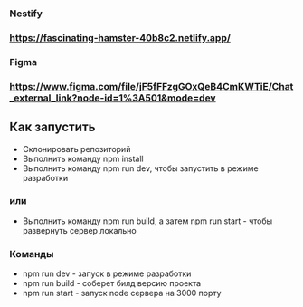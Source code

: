 ###  Nestify

### https://fascinating-hamster-40b8c2.netlify.app/

### Figma
### https://www.figma.com/file/jF5fFFzgGOxQeB4CmKWTiE/Chat_external_link?node-id=1%3A501&mode=dev

## Как запустить

 - Cклонировать репозиторий
 - Выполнить команду npm install
 - Выполнить команду npm run dev, чтобы запустить в режиме разработки
### или
- Выполнить команду npm run build, а затем npm run start - чтобы развернуть сервер локально

### Команды

 - npm run dev - запуск в режиме разработки
 - npm run build - соберет билд версию проекта
 - npm run start - запуск node сервера на 3000 порту
